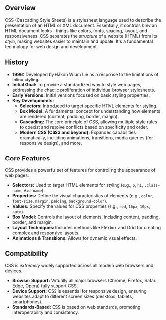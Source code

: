 ## Overview

CSS (Cascading Style Sheets) is a stylesheet language used to describe the presentation of an HTML or XML document.  Essentially, it controls *how* an HTML document looks – things like colors, fonts, spacing, layout, and responsiveness.  CSS separates the *structure* of a website (HTML) from its *style*, making websites easier to maintain and update.  It's a fundamental technology for web design and development.

## History

*   **1996:** Developed by Håkon Wium Lie as a response to the limitations of inline styling.
*   **Initial Goal:** To provide a standardized way to style web pages, addressing the chaotic proliferation of individual browser stylesheets.
*   **Early Versions:** Initial versions focused on basic styling properties.
*   **Key Developments:**
    *   **Selectors:** Introduced to target specific HTML elements for styling.
    *   **Box Model:**  A fundamental concept for understanding how elements are rendered (content, padding, border, margin).
    *   **Cascading:** The core principle of CSS, allowing multiple style rules to coexist and resolve conflicts based on specificity and order.
    *   **Modern CSS (CSS3 and beyond):**  Expanded capabilities dramatically, including animations, transitions, media queries (for responsive design), and more.

## Core Features

CSS provides a powerful set of features for controlling the appearance of web pages:

*   **Selectors:**  Used to target HTML elements for styling (e.g., `p`, `h1`, `.class-name`, `#id-name`).
*   **Properties:**  Define the visual characteristics of elements (e.g., `color`, `font-size`, `margin`, `padding`, `background-color`).
*   **Values:**  Specify the values for CSS properties (e.g., `red`, `16px`, `10px`, `auto`).
*   **Box Model:**  Controls the layout of elements, including content, padding, border, and margin.
*   **Layout Techniques:**  Includes methods like Flexbox and Grid for creating complex and responsive layouts.
*   **Animations & Transitions:**  Allows for dynamic visual effects.


## Compatibility

CSS is *extremely* widely supported across all modern web browsers and devices.

*   **Browser Support:**  Virtually all major browsers (Chrome, Firefox, Safari, Edge, Opera) fully support CSS.
*   **Device Support:**  CSS is essential for responsive design, ensuring websites adapt to different screen sizes (desktops, tablets, smartphones).
*   **Standards-Based:**  CSS is based on web standards, promoting interoperability and consistency.